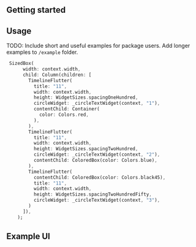 

## Getting started

## Usage

TODO: Include short and useful examples for package users. Add longer examples
to `/example` folder.

```dart
 SizedBox(
      width: context.width,
      child: Column(children: [
        TimelineFlutter(
          title: "11",
          width: context.width,
          height: WidgetSizes.spacingOneHundred,
          circleWidget: _circleTextWidget(context, "1"),
          contentChild: Container(
            color: Colors.red,
          ),
        ),
        TimelineFlutter(
          title: "11",
          width: context.width,
          height: WidgetSizes.spacingTwoHundred,
          circleWidget: _circleTextWidget(context, "2"),
          contentChild: ColoredBox(color: Colors.blue),
        ),
        TimelineFlutter(
          contentChild: ColoredBox(color: Colors.black45),
          title: "11",
          width: context.width,
          height: WidgetSizes.spacingTwoHundredFifty,
          circleWidget: _circleTextWidget(context, "3"),
        )
      ]),
    );
```

##  Example UI




